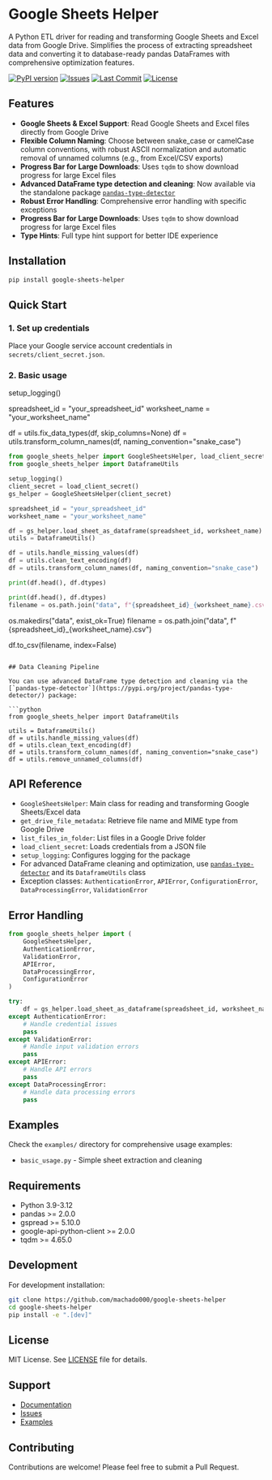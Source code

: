 # Google Sheets Helper

A Python ETL driver for reading and transforming Google Sheets and Excel data from Google Drive. Simplifies the process of extracting spreadsheet data and converting it to database-ready pandas DataFrames with comprehensive optimization features.

[![PyPI version](https://img.shields.io/pypi/v/google-sheets-helper)](https://pypi.org/project/google-sheets-helper/)
[![Issues](https://img.shields.io/github/issues/machado000/google-sheets-helper)](https://github.com/machado000/google-sheets-helper/issues)
[![Last Commit](https://img.shields.io/github/last-commit/machado000/google-sheets-helper)](https://github.com/machado000/google-sheets-helper/commits/main)
[![License](https://img.shields.io/badge/License-MIT-yellow.svg)](https://github.com/machado000/google-sheets-helper/blob/main/LICENSE)

## Features

- **Google Sheets & Excel Support**: Read Google Sheets and Excel files directly from Google Drive
- **Flexible Column Naming**: Choose between snake_case or camelCase column conventions, with robust ASCII normalization and automatic removal of unnamed columns (e.g., from Excel/CSV exports)
- **Progress Bar for Large Downloads**: Uses `tqdm` to show download progress for large Excel files
- **Advanced DataFrame type detection and cleaning**: Now available via the standalone package [`pandas-type-detector`](https://pypi.org/project/pandas-type-detector/)
- **Robust Error Handling**: Comprehensive error handling with specific exceptions
- **Progress Bar for Large Downloads**: Uses `tqdm` to show download progress for large Excel files
- **Type Hints**: Full type hint support for better IDE experience

## Installation

```bash
pip install google-sheets-helper
```

## Quick Start

### 1. Set up credentials

Place your Google service account credentials in `secrets/client_secret.json`.

### 2. Basic usage
setup_logging()

spreadsheet_id = "your_spreadsheet_id"
worksheet_name = "your_worksheet_name"

df = utils.fix_data_types(df, skip_columns=None)
df = utils.transform_column_names(df, naming_convention="snake_case")
```python
from google_sheets_helper import GoogleSheetsHelper, load_client_secret, setup_logging
from google_sheets_helper import DataframeUtils

setup_logging()
client_secret = load_client_secret()
gs_helper = GoogleSheetsHelper(client_secret)

spreadsheet_id = "your_spreadsheet_id"
worksheet_name = "your_worksheet_name"

df = gs_helper.load_sheet_as_dataframe(spreadsheet_id, worksheet_name)
utils = DataframeUtils()

df = utils.handle_missing_values(df)
df = utils.clean_text_encoding(df)
df = utils.transform_column_names(df, naming_convention="snake_case")

print(df.head(), df.dtypes)

print(df.head(), df.dtypes)
filename = os.path.join("data", f"{spreadsheet_id}_{worksheet_name}.csv")


```
os.makedirs("data", exist_ok=True)
filename = os.path.join("data", f"{spreadsheet_id}_{worksheet_name}.csv")

df.to_csv(filename, index=False)
```

## Data Cleaning Pipeline

You can use advanced DataFrame type detection and cleaning via the [`pandas-type-detector`](https://pypi.org/project/pandas-type-detector/) package:

```python
from google_sheets_helper import DataframeUtils

utils = DataframeUtils()
df = utils.handle_missing_values(df)
df = utils.clean_text_encoding(df)
df = utils.transform_column_names(df, naming_convention="snake_case")
df = utils.remove_unnamed_columns(df)
```

## API Reference

- `GoogleSheetsHelper`: Main class for reading and transforming Google Sheets/Excel data
- `get_drive_file_metadata`: Retrieve file name and MIME type from Google Drive
- `list_files_in_folder`: List files in a Google Drive folder
- `load_client_secret`: Loads credentials from a JSON file
- `setup_logging`: Configures logging for the package
- For advanced DataFrame cleaning and optimization, use [`pandas-type-detector`](https://pypi.org/project/pandas-type-detector/) and its `DataframeUtils` class
- Exception classes: `AuthenticationError`, `APIError`, `ConfigurationError`, `DataProcessingError`, `ValidationError`

## Error Handling

```python
from google_sheets_helper import (
    GoogleSheetsHelper,
    AuthenticationError,
    ValidationError,
    APIError,
    DataProcessingError,
    ConfigurationError
)

try:
    df = gs_helper.load_sheet_as_dataframe(spreadsheet_id, worksheet_name)
except AuthenticationError:
    # Handle credential issues
    pass
except ValidationError:
    # Handle input validation errors
    pass
except APIError:
    # Handle API errors
    pass
except DataProcessingError:
    # Handle data processing errors
    pass
```

## Examples

Check the `examples/` directory for comprehensive usage examples:

- `basic_usage.py` - Simple sheet extraction and cleaning

## Requirements

- Python 3.9-3.12
- pandas >= 2.0.0
- gspread >= 5.10.0
- google-api-python-client >= 2.0.0
- tqdm >= 4.65.0

## Development

For development installation:

```bash
git clone https://github.com/machado000/google-sheets-helper
cd google-sheets-helper
pip install -e ".[dev]"
```

## License

MIT License. See [LICENSE](LICENSE) file for details.

## Support

- [Documentation](https://github.com/machado000/google-sheets-helper#readme)
- [Issues](https://github.com/machado000/google-sheets-helper/issues)
- [Examples](examples/)

## Contributing

Contributions are welcome! Please feel free to submit a Pull Request.
